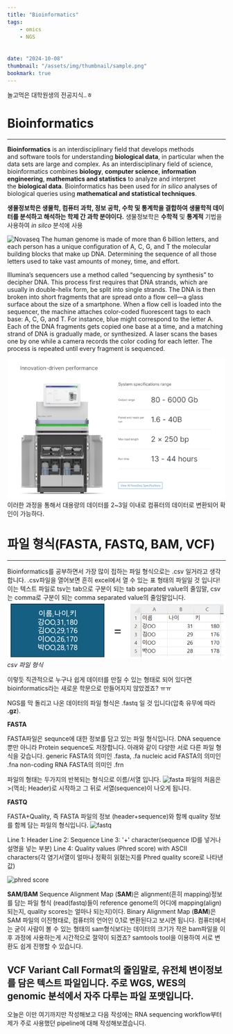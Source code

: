 ```yaml
---
title: "Bioinformatics"
tags:
    - omics
    - NGS


date: "2024-10-08"
thumbnail: "/assets/img/thumbnail/sample.png"
bookmark: true
---
```


놀고먹은 대학원생의 전공지식..ㅎ

# Bioinformatics
---
**Bioinformatics** is an interdisciplinary field that develops methods and software tools for understanding **biological data**, in particular when the data sets are large and complex. As an interdisciplinary field of science, bioinformatics combines **biology**, **computer science**, **information engineering**, **mathematics and statistics** to analyze and interpret the **biological data**. Bioinformatics has been used for *in silico* analyses of biological queries using **mathematical and statistical techniques**. 

**생물정보학은 생물학, 컴퓨터 과학, 정보 공학, 수학 및 통계학을 결합하여 생물학적 데이터를 분석하고 해석하는 학제 간 과학 분야이다.**
생물정보학은 **수학적** 및 **통계적** 기법을 사용하여 *in silco* 분석에 사용

![Novaseq](https://media.wired.com/photos/633459a4036b54662b51064e/master/w_1920,c_limit/Wide-Front-Apollo-01_science.jpg)
The human genome is made of more than 6 billion letters, and each person has a unique configuration of A, C, G, and T the molecular building blocks that make up DNA. Determining the sequence of all those letters used to take vast amounts of money, time, and effort.

Illumina’s sequencers use a method called “sequencing by synthesis” to decipher DNA. This process first requires that DNA strands, which are usually in double-helix form, be split into single strands. The DNA is then broken into short fragments that are spread onto a flow cell—a glass surface about the size of a smartphone. When a flow cell is loaded into the sequencer, the machine attaches color-coded fluorescent tags to each base: A, C, G, and T. For instance, blue might correspond to the letter A. Each of the DNA fragments gets copied one base at a time, and a matching strand of DNA is gradually made, or synthesized. A laser scans the bases one by one while a camera records the color coding for each letter. The process is repeated until every fragment is sequenced.

![NOvaseq1](/assets/img/novaseq1.png)
이러한 과정을 통해서 대용량의 데이터를 2~3일 이내로 컴퓨터의 데이터로 변환되어 확인이 가능하다.

# 파일 형식(FASTA, FASTQ, BAM, VCF)
---
Bioinformatics를 공부하면서 가장 많이 접하는 파일 형식으로는 .csv 일거라고 생각합니다.
.csv파일을 열어보면 흔히 excel에서 열 수 있는 표 형태의 파일일 것 입니다!
이는 텍스트 파일로 tsv는 tab으로 구분이 되는 tab separated value의 줄임말, csv는 comma로 구분이 되는 comma separated value의 줄임말입니다.
![csv](/assets/img/csv.png)
*csv 파일 형식*

이렇듯 직관적으로 누구나 쉽게 데이터를 만질 수 있는 형태로 되어 있다면 bioinformatics라는 새로운 학문으로 만들어지지 않았겠죠? ㅠㅠ

NGS를 막 돌리고 나온 데이터의 파일 형식은 .fastq 일 것 입니다(압축 유무에 따라 **.gz**).

**FASTA**

FASTA파일은 sequnce에 대한 정보를 담고 있는 파일 형식입니다. 
DNA sequence 뿐만 아니라 Protein sequence도 저장합니다.
아래와 같이 다양한 서로 다른 파일 형식을 갖습니다.
generic FASTA의 의미인 .fasta, .fa
nucleic acid FASTA의 의미인 .fna
non-coding RNA FASTA의 의미인 .frn

파일의 형태는 두가지의 반복되는 형식으로 이름/서열 입니다.
![fasta](https://img1.daumcdn.net/thumb/R1280x0/?scode=mtistory2&fname=https%3A%2F%2Fblog.kakaocdn.net%2Fdn%2FbqwXtz%2Fbtq7deEZ8l5%2F7gHWosQCgKYwDNF2XVDVsk%2Fimg.png)
파일의 처음은 >(꺽쇠; Header)로 시작하고 그 뒤로 서열(sequence)이 나오게 됩니다.

**FASTQ**

FASTA+Quality, 즉 FASTA 파일의 정보 (header+sequence)와 함께 quality 정보를 함께 담는 파일의 형식입니다.
![fastq](https://img1.daumcdn.net/thumb/R1280x0/?scode=mtistory2&fname=https%3A%2F%2Fblog.kakaocdn.net%2Fdn%2Fbl1Bh1%2Fbtq67RX5nyR%2F10OnQYj7rXYpl1BVEkD1z0%2Fimg.png)

Line 1: Header
Line 2: Sequence
Line 3: '+' character(sequence ID를 넣거나 설명을 넣는 부분)
Line 4: Quality values (Phred score) with ASCII characters(각 염기서열이 얼마나 정확히 읽혔는지를 Phred quality score로 나타낸 값)

![phred score](https://img1.daumcdn.net/thumb/R1280x0/?scode=mtistory2&fname=https%3A%2F%2Fblog.kakaocdn.net%2Fdn%2FbQFkIO%2FbtqL1plFgoe%2F2LYGBGb8j2Iv6tjvmWHYpK%2Fimg.png)

**SAM/BAM**
Sequence Alignment Map (**SAM**)은 alignment(흔히 mapping)정보를 담는 파일 형식 (read(fastq)들이 reference genome의 어디에 mapping(align)되는지, quality scores는 얼마나 되는지)이다.
Binary Alignment Map (**BAM**)은 SAM 파일의 이진형태로, 컴퓨터의 언어인 0,1로 변환된다고 보시면 됩니다. 
컴퓨터에서는 굳이 사람이 볼 수 있는 형태의 sam형식보다는 데이터의 크기가 작은 bam파일을 이후 과정에 사용하는게 시간적으로 절약이 되겠죠?
samtools tool을 이용하여 서로 변환도 쉽게 진행할 수 있습니다.
 

**VCF**
Variant Call Format의 줄임말로, 유전체 변이정보를 담은 텍스트 파일입니다.
주로 WGS, WES의 genomic 분석에서 자주 다루는 파일 포맷입니다.
---

오늘은 이만 여기까지만 작성해보고 다음 작성에는 RNA sequencing workflow부터 제가 주로 사용했던 pipeline에 대해 작성해보겠습니다.
```